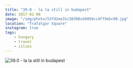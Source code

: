```yaml
---
title: "39.0 - la la still in budapest"
date: 2017-02-08
image: "/img/photo/53fd2ee31c38398cd4959cc4ff9ebc90.jpg"
location: "Trafalgar Square"
instagram: true
tags:
    - hungary
    - travel
    - cities
---
```


![39.0 - la la still in budapest](/img/photo/53fd2ee31c38398cd4959cc4ff9ebc90.jpg)
